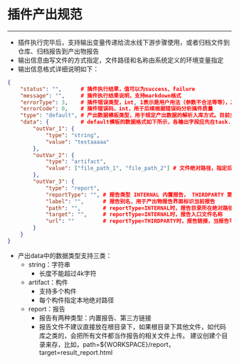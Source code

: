 # 插件产出规范

---

- 插件执行完毕后，支持输出变量传递给流水线下游步骤使用，或者归档文件到仓库、归档报告到产出物报告
- 输出信息由写文件的方式指定，文件路径和名称由系统定义的环境变量指定
- 输出信息格式详细说明如下：

```json
{
    "status": "",      # 插件执行结果，值可以为success、failure
    "message": "",     # 插件执行结果说明，支持markdown格式
    "errorType": 3,    # 插件错误类型，int, 1表示是用户用法（参数不合法等等），2表示依赖的第三方平台问题，3表示是插件逻辑问题
    "errorCode": 0,    # 插件错误码，int，用于后续根据错误码分析插件质量
    "type": "default", # 产出数据模板类型，用于规定产出数据的解析入库方式。目前支持default、quality
    "data": {          # default模板的数据格式如下所示，各输出字段应先在task.json中定义
        "outVar_1": {
            "type": "string",
            "value": "testaaaaa"
        },
        "outVar_2": {
            "type": "artifact",
            "value": ["file_path_1", "file_path_2"] # 文件绝对路径，指定后，agent自动将这些文件归档到仓库
        },
        "outVar_3": {
            "type": "report",
            "reportType": "", # 报告类型 INTERNAL 内置报告， THIRDPARTY 第三方链接， 默认为INTERNAL
            "label": "",      # 报告别名，用于产出物报告界面标识当前报告
            "path": "",       # reportType=INTERNAL时，报告目录所在绝对路径
            "target": "",     # reportType=INTERNAL时，报告入口文件名称
            "url": ""         # reportType=THIRDPARTY时，报告链接，当报告可以通过url访问时使用
        }
    }
}
```

- 产出data中的数据类型支持三类：
  - string：字符串
    - 长度不能超过4k字符
  - artifact：构件
    - 支持多个构件
    - 每个构件指定本地绝对路径
  - report：报告
    - 报告有两种类型：内置报告、第三方链接
    - 报告文件不建议直接放在根目录下，如果根目录下其他文件，如代码库之类的，会把所有文件都当作报告的相关文件上传。
    建议创建个目录来存，比如，path=${WORKSPACE}/report， target=result_report.html
